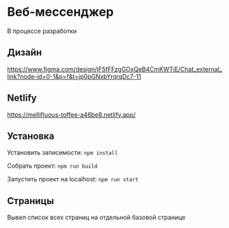 # Веб-мессенджер
В процессе разработки
## Дизайн
https://www.figma.com/design/jF5fFFzgGOxQeB4CmKWTiE/Chat_external_link?node-id=0-1&p=f&t=jp0pGNxbYrqrqDc7-11
## Netlify
https://mellifluous-toffee-a46be8.netlify.app/
## Установка
Установить записимости: `npm install`

Cобрать проект: `npm run build`

Запустить проект на localhost: `npm run start`
## Страницы
Вывел список всех страниц на отдельной базовой странице